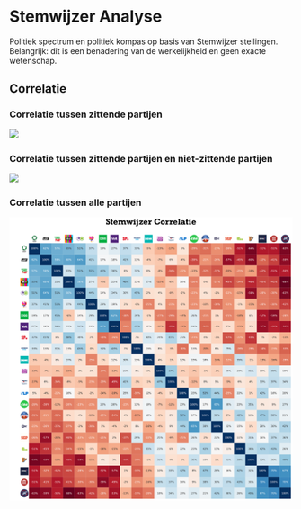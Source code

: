 # Stemwijzer Analyse

Politiek spectrum en politiek kompas op basis van Stemwijzer stellingen. Belangrijk: dit is een benadering van de werkelijkheid en geen exacte wetenschap.

## Correlatie

### Correlatie tussen zittende partijen

![](figures/political_correlation_current.png)

### Correlatie tussen zittende partijen en niet-zittende partijen

![](figures/political_correlation_new.png)

### Correlatie tussen alle partijen

![](figures/political_correlation.png)
